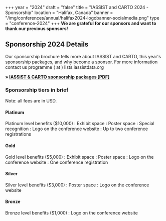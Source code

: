 +++
year = "2024"
draft = "false"
title = "IASSIST and CARTO 2024 - Sponsorship"
location = "Halifax, Canada"
banner = "/img/conferences/annual/halifax2024-logobanner-socialmedia.png"
type = "conference-2024"
+++
**We are grateful for our sponsors and want to thank our previous sponsors!**

## Sponsorship 2024 Details

Our sponsorship brochure tells more about IASSIST and CARTO, this year's sponsorship packages, and why become a sponsor. For more information contact us programme ( at ) lists.iassistdata.org 

**&raquo; [IASSIST & CARTO sponsorship packages [PDF]](/file/conferences/iassist-carto-2024-sponsorship-package.pdf)**

### Sponsorship tiers in brief

Note: all fees are in USD.

#### Platinum 

Platinum level benefits ($10,000)
: Exhibit space
: Poster space
: Special recognition
: Logo on the conference website
: Up to two conference registrations

#### Gold

Gold level benefits ($5,000)
: Exhibit space
: Poster space
: Logo on the conference website
: One conference registration

#### Silver

Silver level benefits ($3,000)
: Poster space
: Logo on the conference website

#### Bronze

Bronze level benefits ($1,000)
: Logo on the conference website





<!--
## Platinum

<div style="display:flex;align-items:center;margin:2em 0 4em 0;">
  <div>
    {{< figure src="aristotle.png" alt="Aristotle Metadata logo" >}}
  </div>
  <div style="margin-left:1em;">
    <a href="https://www.aristotlemetadata.com/">Aristotle Metadata</a>
  </div>
</div>

<div style="display:flex;align-items:center;margin:2em 0 4em 0;">
  <div>
    {{< figure src="icpsr.png" alt="ICPSR logo" >}}
  </div> 
  <div style="margin-left:1em;">
    <a href="https://www.icpsr.umich.edu/">Inter-university Consortium for Political and Social Research (ICPSR)</a>
  </div>
</div>

<div style="display:flex;align-items:center;margin:2em 0 4em 0;">
  <div>
    {{< figure src="ukds.png" alt="UK Data Service logo" >}}
  </div> 
  <div style="margin-left:1em;">
    <a href="https://ukdataservice.ac.uk/">UK Data Service</a>
  </div>
</div>

## Gold

<div style="display:flex;align-items:center;margin:2em 0 4em 0;">
  <div>
    {{< figure src="ciesin.png" alt="CIESIN" >}}
  </div>
  <div style="margin-left:1em;">
   <a href="http://ciesin.org/">Columbia Climate School. Center for Earth Science Information Network (CIESIN)</a>
  </div>
</div>

<div style="display:flex;align-items:center;margin:2em 0 4em 0;">
  <div>
    {{< figure src="clarivate.png" alt="Clarivate/ProQuest" >}}
  </div> 
  <div style="margin-left:1em;">
    <a href="https://clarivate.com/">Clarivate/ProQuest</a>
  </div>
</div>

<div style="display:flex;align-items:center;margin:2em 0 4em 0;">
  <div>
    {{< figure src="wrds.png" alt="WRDS" >}}
  </div> 
  <div style="margin-left:1em;">
    <a href="https://wrds-www.wharton.upenn.edu/">Wharton Research Data Services (WRDS), The Wharton School</a>
  </div>
</div>

## Silver

<div style="display:flex;align-items:center;margin:2em 0 4em 0;">
  <div>
    {{< figure src="carl.png" alt="CARL" >}}
  </div>
  <div style="margin-left:1em;">
    <a href="https://www.carl-abrc.ca/">Canadian Association of Research Libraries - Association des bibliothèques de recherche du Canada</a>
  </div>
</div>

<div style="display:flex;align-items:center;margin:2em 0 4em 0;">
  <div>
    {{< figure src="ddi.png" alt="DDI Alliance" >}}
  </div> 
  <div style="margin-left:1em;">
   <a href="https://ddialliance.org/">DDI Alliance</a>
  </div>
</div>

<div style="display:flex;align-items:center;margin:2em 0 4em 0;">
  <div>
    {{< figure src="ebsco.png" alt="Ebsco" >}}
  </div> 
  <div style="margin-left:1em;">
    <a href="https://www.ebsco.com/">Ebsco</a>
  </div>
</div>

<div style="display:flex;align-items:center;margin:2em 0 4em 0;">
  <div>
    {{< figure src="temple.png" alt="Temple University Libraries" >}}
  </div> 
  <div style="margin-left:1em;">
    <a href="https://library.temple.edu/">Temple University Libraries</a>
  </div>
</div>

## Bronze

<div style="display:flex;align-items:center;margin:2em 0 4em 0;">
  <div>
    {{< figure src="roper.png" alt="Roper Center" >}}
  </div>
  <div style="margin-left:1em;">
    <a href="https://ropercenter.cornell.edu/">Roper Center for Public Opinion Research</a>
  </div>
</div>

<div style="display:flex;align-items:center;margin:2em 0 4em 0;">
  <div>
    {{< figure src="upenn.png" alt="Penn Libraries" >}}
  </div> 
  <div style="margin-left:1em;">
    <a href="https://www.library.upenn.edu/">University of Pennsylvania Libraries</a>
  </div>
</div>

<br style="clear:both;">
-->